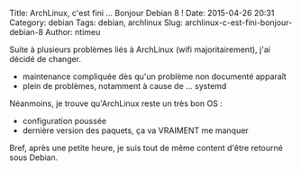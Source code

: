 Title: ArchLinux, c'est fini ... Bonjour Debian 8 !
Date: 2015-04-26 20:31
Category: debian
Tags: debian, archlinux
Slug: archlinux-c-est-fini-bonjour-debian-8
Author: ntimeu

Suite à plusieurs problèmes liés à ArchLinux (wifi majoritairement), j'ai
décidé de changer.

* maintenance compliquée dès qu'un problème non documenté apparaît
* plein de problèmes, notamment à cause de ... systemd

Néanmoins, je trouve qu'ArchLinux reste un très bon OS :

* configuration poussée
* dernière version des paquets, ça va VRAIMENT me manquer

Bref, après une petite heure, je suis tout de même content d'être retourné sous
Debian.
